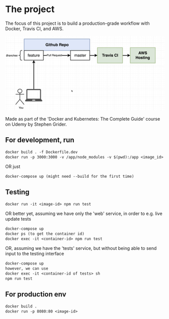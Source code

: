 # The project

The focus of this project is to build a production-grade workflow with Docker, Travis CI, and AWS.

![workflow diagram](./workflow-diagram.png)

Made as part of the 'Docker and Kubernetes: The Complete Guide' course on Udemy by Stephen Grider.

## For development, run
    docker build . -f Dockerfile.dev
    docker run -p 3000:3000 -v /app/node_modules -v $(pwd):/app <image_id>

OR just
    
    docker-compose up (might need --build for the first time)

## Testing
    docker run -it <image-id> npm run test

OR better yet, assuming we have only the 'web' service, in order to e.g. live update tests

    docker-compose up
    docker ps (to get the container id)
    docker exec -it <container-id> npm run test

OR, assuming we have the 'tests' service, but without being able to
send input to the testing interface

    docker-compose up
    however, we can use
    docker exec -it <container-id of tests> sh
    npm run test

## For production env
    docker build .
    docker run -p 8080:80 <image-id>